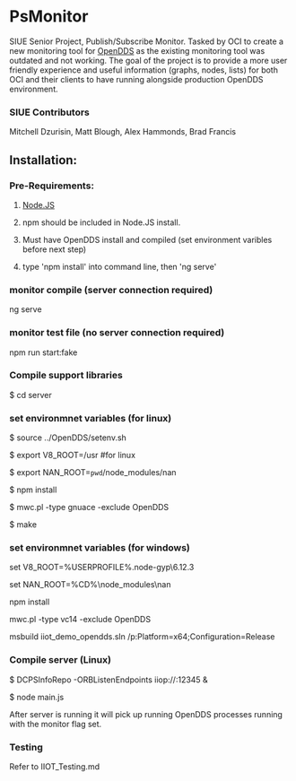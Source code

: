 # PsMonitor
SIUE Senior Project, Publish/Subscribe Monitor. Tasked by OCI to create a new monitoring tool for [OpenDDS](http://opendds.org/) as the existing monitoring tool was outdated and not working. The goal of the project is to provide a more user friendly experience and useful information (graphs, nodes, lists) for both OCI and their clients to have running alongside production OpenDDS environment. 

### SIUE Contributors 
Mitchell Dzurisin, Matt Blough, Alex Hammonds, Brad Francis

## Installation:
### Pre-Requirements:
1) [Node.JS](https://nodejs.org/en/)

2) npm should be included in Node.JS install.

3) Must have OpenDDS install and compiled (set environment varibles before next step)

4) type 'npm install' into command line, then 'ng serve'

### monitor compile (server connection required)
ng serve
### monitor test file (no server connection required)
npm run start:fake

### Compile support libraries
$ cd server
### set environmnet variables (for linux)
$ source ../OpenDDS/setenv.sh

$ export V8_ROOT=/usr #for linux

$ export NAN_ROOT=`pwd`/node_modules/nan

$ npm install

$ mwc.pl -type gnuace -exclude OpenDDS

$ make

### set environmnet variables (for windows)
set V8_ROOT=%USERPROFILE%\.node-gyp\6.12.3

set NAN_ROOT=%CD%\node_modules\nan

npm install

mwc.pl -type vc14 -exclude OpenDDS

msbuild iiot_demo_opendds.sln /p:Platform=x64;Configuration=Release

### Compile server (Linux)
$ DCPSInfoRepo -ORBListenEndpoints iiop://:12345 &

$ node main.js

After server is running it will pick up running OpenDDS processes running with the monitor flag set. 
### Testing
Refer to IIOT_Testing.md